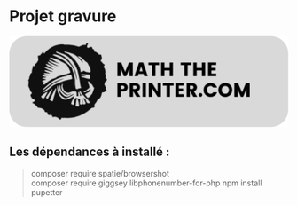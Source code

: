 # Projet gravure
 ![Tux, the Linux mascot](/logo.png)
## Les dépendances à installé :

> composer require spatie/browsershot  
> composer require giggsey libphonenumber-for-php
> npm install pupetter


